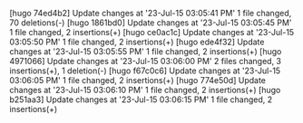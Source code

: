 [hugo 74ed4b2] Update changes at '23-Jul-15 03:05:41 PM'
 1 file changed, 70 deletions(-)
[hugo 1861bd0] Update changes at '23-Jul-15 03:05:45 PM'
 1 file changed, 2 insertions(+)
[hugo ce0ac1c] Update changes at '23-Jul-15 03:05:50 PM'
 1 file changed, 2 insertions(+)
[hugo ede4f32] Update changes at '23-Jul-15 03:05:55 PM'
 1 file changed, 2 insertions(+)
[hugo 4971066] Update changes at '23-Jul-15 03:06:00 PM'
 2 files changed, 3 insertions(+), 1 deletion(-)
[hugo f67c0c6] Update changes at '23-Jul-15 03:06:05 PM'
 1 file changed, 2 insertions(+)
[hugo 774e50d] Update changes at '23-Jul-15 03:06:10 PM'
 1 file changed, 2 insertions(+)
[hugo b251aa3] Update changes at '23-Jul-15 03:06:15 PM'
 1 file changed, 2 insertions(+)
